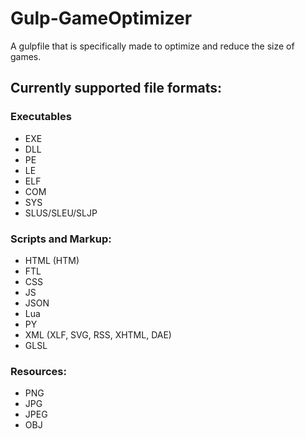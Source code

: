 # Gulp-GameOptimizer

A gulpfile that is specifically made to optimize and reduce the size of games.

## Currently supported file formats:

### Executables

- EXE
- DLL
- PE
- LE
- ELF
- COM
- SYS
- SLUS/SLEU/SLJP

### Scripts and Markup:

- HTML (HTM)
- FTL
- CSS
- JS
- JSON
- Lua
- PY
- XML (XLF, SVG, RSS, XHTML, DAE)
- GLSL

### Resources:

- PNG
- JPG
- JPEG
- OBJ
